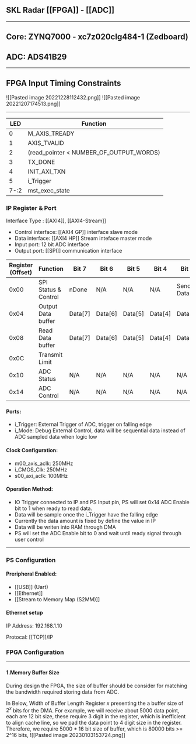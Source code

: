 ## SKL Radar [[FPGA]] - [[ADC]]
---
## Core: ZYNQ7000 - xc7z020clg484-1 (Zedboard)
## ADC: ADS41B29

---
## FPGA Input Timing Constraints
![[Pasted image 20221228112432.png]]
![[Pasted image 20221207174513.png]]

---

| LED  | Function                                |
| ---- | --------------------------------------- |
| 0    | M_AXIS_TREADY                           |
| 1    | AXIS_TVALID                             |
| 2    | (read_pointer < NUMBER_OF_OUTPUT_WORDS) |
| 3    | TX_DONE                                 |
| 4    | INIT_AXI_TXN                            |
| 5    | i_Trigger                               |
| 7-:2 | mst_exec_state                          | 


### IP Register & Port
Interface Type : [[AXI4]], [[AXI4-Stream]]
- Control interface:  [[AXI4 GP]] interface slave mode
- Data interface: [[AXI4 HP]] Stream inteface master mode
- Input port: 12 bit ADC interface
- Output port: [[SPI]] communication interface

| Register (Offset) | Function | Bit 7 | Bit 6 | Bit 5 | Bit 4 | Bit 3 | Bit 2 | Bit 1 | Bit 0 |
| --- | --- | --- | --- | --- | --- | --- | --- | --- | --- |
| 0x00 |  SPI Status & Control | nDone | N/A | N/A | N/A | Send Data | Receive | Load Data | Reset |
| 0x04 | Output Data buffer | Data[7] | Data[6] | Data[5] | Data[4] | Data[3] | Data[2] | Data[1] | Data[0] |
| 0x08 | Read Data buffer | Data[7] | Data[6] | Data[5] | Data[4] | Data[3] | Data[2] | Data[1] | Data[0] |
| 0x0C | Transmit Limit |  |  |  |  |  |  |  |  |
| 0x10 | ADC Status | N/A | N/A | N/A | N/A | N/A | N/A | N/A | ADC Done |
| 0x14 | ADC Control | N/A | N/A | N/A | N/A | N/A | N/A | N/A | ADC Enable |

#### Ports:
- i_Trigger: External Trigger of ADC, trigger on falling edge
- i_Mode: Debug External Control, data will be sequential data instead of ADC sampled data when logic low 

#### Clock Configuration:
- m00_axis_aclk: 250MHz
- i_CMOS_Clk: 250MHz
- s00_axi_aclk: 100MHz

#### Operation Method:
- IO Trigger connected to IP and PS Input pin, PS will set 0x14 ADC Enable bit to 1 when ready to read data.
- Data will be sample once the i_Trigger have the falling edge
- Currently the data amount is fixed by define the value in IP
- Data will be writen into RAM through DMA
- PS will set the ADC Enable bit to 0 and wait until ready signal through user control

---
### PS Configuration
#### Preripheral Enabled:
- [[USB]] (Uart)
- [[Ethernet]]
- [[Stream to Memory Map (S2MM)]]

#### Ethernet setup
IP Address: 192.168.1.10

Protocal: [[TCP]]/IP

### FPGA Configuration
---
#### 1.Memory Buffer Size
During design the FPGA, the size of buffer should be consider for matching the bandwidth required storing data from ADC.

In Below, Width of Buffer Length Register $x$ presenting the a buffer size of $2^x$ bits for the DMA.
For example, we will receive about 5000 data point, each are 12 bit size, these require 3 digit in the register, which is inefficient to align cache line, so we pad the data point to 4 digit size in the register. Therefore, we require 5000 * 16 bit size of buffer, which is 80000 bits >= 2^16 bits,
![[Pasted image 20230103153724.png]]